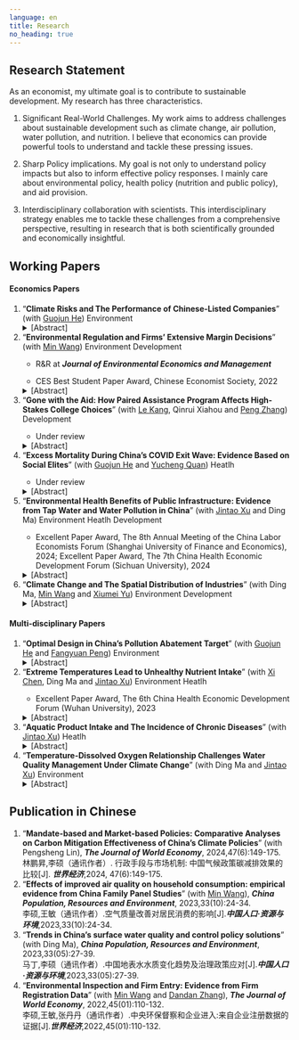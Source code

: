 ```yaml
---
language: en
title: Research
no_heading: true
---
```


## Research Statement
As an economist, my ultimate goal is to contribute to sustainable development. My research has three characteristics.

1. Significant Real-World Challenges. My work aims to address challenges about sustainable development such as climate change, air pollution, water pollution, and nutrition. I believe that economics can provide powerful tools to understand and tackle these pressing issues.

2. Sharp Policy implications. My goal is not only to understand policy impacts but also to inform effective policy responses. I mainly care about environmental policy, health policy (nutrition and public policy), and aid provision.

3. Interdisciplinary collaboration with scientists. This interdisciplinary strategy enables me to tackle these challenges from a comprehensive perspective, resulting in research that is both scientifically grounded and economically insightful.

## Working Papers

#### Economics Papers

<ol>
<li> “<b>Climate Risks and The Performance of Chinese-Listed Companies</b>” (with <a href="https://www.guojunhe.com/">Guojun He</a>) <span class="label label-a">Environment</span></li>
<span class="glyphicon glyphicon-star" aria-hidden="true"></span> <details><summary>[Abstract]</summary>This paper investigates the impact of physical climate risks on the performance of publicly listed companies in China over nearly two decades. We collect comprehensive climate risk data from multiple sources, including extreme high and low temperatures, droughts, floods, and typhoons, and incorporate various forms of physical climate risks into our analysis. Employing a two-way fixed effects model for company-by-year panel data, we analyze the effects of these risks on company profitability, measured by Return on Assets (ROA). Our findings indicate that the exposure of subsidiaries to climate risks has a significantly negative impact on profitability, while the exposure of headquarters is inconsequential. We also examine the adaptation strategies employed by companies in response to climate risks and find that aggregate-level adaptation outperforms firm-specific counterparts in China. The paper further investigates the stock market’s reaction to physical climate risks and reveals that the stock market has scarcely accounted for the impacts of these risks in comparison to the measure of accounting profitability. Our study contributes to the climate finance literature by providing evidence of the effects of physical climate risks on company performance in China and highlighting the importance of considering subsidiaries’ climate risks and adaptation strategies.</details>


<li>“<b>Environmental Regulation and Firms’ Extensive Margin Decisions</b>” (with <a href="https://en.nsd.pku.edu.cn/faculty/fulltime/w/240007.htm">Min Wang</a>) <span class="label label-a">Environment</span> <span class="label label-f">Development</span></li>
<ul><li>R&R at <b><i>Journal of Environmental Economics and Management</i></b></li></ul>
<ul><li>CES Best Student Paper Award, Chinese Economist Society, 2022</li></ul>
<details><summary>[Abstract]</summary>The paper explores the impacts of environmental regulation on Chinese firms’ extensive margin decisions and consequent changes in the market structure of regulated industries. Although environmental regulation deters firm entry and increases firm exit, it asymmetrically targets entrants more than incumbents. Through the market selection mechanism, large and private entrants are less inclined to enter the market in response to regulation, while small incumbents are more likely to exit. We finally examine whether incumbents in regulated cities adjust their inter-city investments to non-regulated cities and find no significant results, alleviating concerns regarding the regulation’s spatial spillover effects.</details>


<li>“<b>Gone with the Aid: How Paired Assistance Program Affects High-Stakes College Choices</b>” (with <a href="https://sites.google.com/view/lekang/home">Le Kang</a>, Qinrui Xiahou and <a href="https://pengzhang.weebly.com">Peng Zhang</a>) <span class="label label-f">Development</span></li>
<ul><li>Under review</li></ul>
<details><summary>[Abstract]</summary>As the world contends with persistent poverty and losses from natural disasters, the provision of aid becomes increasingly vital. However, the empirical examination of the mutual benefits of aid is complicated due to endogeneity concerns. This paper provides a novel perspective on the unintended consequences of aid by exploring a post-earthquake reconstruction program in China. Leveraging the quasi-random pair assignment, we find a 40% increase in students from aided counties choosing universities in donor provinces, with stronger responses from high-achieving and engineering students. Besides, attending universities in donor provinces can increase students’ likelihood of migrating to these provinces and lifetime earnings by 26.43%. This paper underscores the potential benefits of aid for both providers and recipients: providers can attract skilled individuals and garner affinity from aided regions, and recipients can experience lifelong benefits.</details>


<li>“<b>Excess Mortality During China’s COVID Exit Wave: Evidence Based on Social Elites</b>” (with <a href="https://www.guojunhe.com/">Guojun He</a> and <a href="https://www.yuchengquan.com/">Yucheng Quan</a>) <span class="label label-e">Heatlh</span></li>
<ul><li>Under review</li></ul>
<details><summary>[Abstract]</summary>China experienced a nationwide transmission of COVID-19 after the government abandoned its stringent zero-COVID policy in December 2022. Based on a manually collected dataset of elite deaths in China, this paper presents the first ex-post estimate of excess mortality during China’s COVID exit wave. We find a significant increase in excess mortality in late 2022 and early 2023, with the peak weekly excess mortality for those above age 65 increasing by over 10-fold. However, the elevated mortality returned to the pre-pandemic level in four to five weeks. We further estimate that there were at least 1.44 million during China’s COVID pandemic, driven mostly by the exit wave. Nevertheless, China’s total mortality cost during the pandemic remains low relative to comparable countries, because COVID-19 was under control most of the time from 2020 to 2022. We provide a case study showing how to use elite information to infer population excess mortality.</details>


<li>“<b>Environmental Health Benefits of Public Infrastructure: Evidence from Tap Water and Water Pollution in China</b>” (with <a href="https://en.nsd.pku.edu.cn/faculty/fulltime/x/239550.htm">Jintao Xu</a> and Ding Ma) <span class="label label-a">Environment</span> <span class="label label-e">Heatlh</span> <span class="label label-f">Development</span></li>
<ul><li>Excellent Paper Award, The 8th Annual Meeting of the China Labor Economists Forum (Shanghai University of Finance and Economics), 2024; Excellent Paper Award, The 7th China Health Economic Development Forum (Sichuan University), 2024</li></ul>
<details><summary>[Abstract]</summary>Based on data from the China Health and Nutrition Survey and Surface Water Quality Weekly Report, we estimate the effects of water pollution, tap water, and their interaction on individual health status. Using the panel IV regression method, we find that water pollution significantly increases the morbidity rate, while ignoring the different levels of pollution exposure caused by the use of tap water may lead to a serious underestimate of the impact of water pollution. Regression results show that tap water can offset about 60% of the negative health effects of water pollution, and the non-offsetting part may come from pollutants that cannot be eliminated by treatment processes in waterworks. Further analysis finds that the long-term health benefits of tap water are one order of magnitude higher than the short-term health benefits, suggesting that sustained water quality improvement has a long-term impact on health. Finally, comparing the disease cost and the total health cost caused by water pollution, we find that nearly 2/3 of the health cost can be attributed to the disease cost. As one of the most important infrastructure investments, the adoption of tap water greatly eliminates the negative impact of water pollution on the health of Chinese residents. This has important general implications for low-income countries with a low proportion of tap water supply.</details>


<li>“<b>Climate Change and The Spatial Distribution of Industries</b>” (with Ding Ma, <a href="https://en.nsd.pku.edu.cn/faculty/fulltime/w/240007.htm">Min Wang</a> and <a href="https://csxy.zuel.edu.cn/2019/1104/c7501a227525/page.htm">Xiumei Yu</a>) 
<span class="label label-a">Environment</span> <span class="label label-f">Development</span></li>
<details><summary>[Abstract]</summary>This paper explores the impacts of long-term temperature changes on the spatial distribution of industries, focusing on temperature effects on firm entry and exit. Using the information on all firms registered in China, we find a robust inverted U-shaped relationship between temperature change and firm entry and a significant relationship between high temperature and firm exit. This result indicates that extreme cold or hot temperatures reduce firm entry and increase firm exit. The effects are more significant for large firms and differ across sectors. In response to extreme temperatures, firms may migrate across regions through inter-regional equity investments to create new firms. The long-run projection shows that climate change may significantly reshape the spatial distribution of industries.</details>
</ol>

#### Multi-disciplinary Papers

<ol>
<li>“<b>Optimal Design in China’s Pollution Abatement Target</b>” (with <a href="https://www.guojunhe.com/">Guojun He</a> and <a href="https://www.fangyuanpeng.com/home">Fangyuan Peng</a>) <span class="label label-a">Environment</span> </li>
<details><summary>[Abstract]</summary>Addressing air pollution is a critical challenge. Traditional air pollution regulations chiefly focus on areas with the highest pollution levels. However, the regions with the most significant pollution levels may not always be the primary contributors to nationwide pollution due to the long-distance transport of air pollutants. This paper uses high-frequency backward trajectory data to examine the spillover effects of PM2.5 pollution in China from 2015 to 2023. The city-pair regression demonstrates a statistically significant positive association between the pollution levels in source and destination cities. Notably, the geographic distribution of air pollution spillover impact substantially diverges from the pattern of PM2.5 concentration, highlighting a discrepancy between local air pollution levels and their national contributions. This study further shows that China’s past city-level PM2.5 reduction targets were mainly based on PM2.5 concentration rather than the local air pollution’s contribution to national levels, indicating a potential loss in efficiency. Finally, the paper suggests an alternative pollution reduction target allocation strategy that considers spillover effects. The findings imply that China has disproportionately concentrated on the most polluted cities while under-responding to many less-polluted cities with significant spillover impacts.</details>


<li>“<b>Extreme Temperatures Lead to Unhealthy Nutrient Intake</b>” (with <a href="https://ysph.yale.edu/profile/xi-chen/">Xi Chen</a>, Ding Ma and <a href="https://en.nsd.pku.edu.cn/faculty/fulltime/x/239550.htm">Jintao Xu</a>)  <span class="label label-a">Environment</span> <span class="label label-e">Heatlh</span></li>
<ul><li>Excellent Paper Award, The 6th China Health Economic Development Forum (Wuhan University), 2023</li></ul>
<details><summary>[Abstract]</summary>Climate change-induced extreme temperatures threaten agriculture and exacerbate global food insecurity. While the temperature effects on food supply are well-known, we provide the first evidence of short-term fluctuations in extreme temperatures influencing food consumption and nutrition intake in China over two decades. The fixed effect models demonstrate that extreme heat reduces carbohydrate and protein intake without affecting fat consumption, whereas cold weather increases all of them and has a largest effect on fat consumption. Vegetable consumption significantly decreases during extreme heat, while dried legume intake notably increases during extreme cold. In contrast, cereal consumption peaks on hot days and declines on cold days. This paper reveals that air conditioners, fans, and heating systems effectively mitigate the impact of temperature extremes, while refrigerators offer minimal benefits. Thus, biological appetite, rather than food accessibility, primarily drives nutrient intake during extreme temperatures. Besides, rural, low-income, male, and child populations exhibit lower vulnerability. Our study suggests climate change may highly decrease the intake of carbohydrate and protein, but not in the same proportion as fat, offering a novel perspective on the temperature-health nexus.</details>


<li>“<b>Aquatic Product Intake and The Incidence of Chronic Diseases</b>” (with <a href="https://en.nsd.pku.edu.cn/faculty/fulltime/x/239550.htm">Jintao Xu</a>) <span class="label label-e">Heatlh</span></li>
<details><summary>[Abstract]</summary>This paper employs a Cox proportional hazard model to examine the impact of aquatic product consumption on the risk of four noncommunicable diseases (NCDs) in China, including hypertension, diabetes, heart attack, and stroke. Since the effect of food consumption on health outcomes may be nonlinear, this paper utilizes a nonparametric binned approach to encapsulate the nonlinear effect of aquatic product consumption, exploring the optimal level of intake. Our findings suggest that, compared to no aquatic product intake, consuming less than 100 g/week of aquatic products significantly diminishes the risk of most NCDs. However, we did not find substantial evidence supporting the recommended amount (280-525 g per week) of aquatic product consumption suggested by the Chinese dietary guidelines. This paper has significant implications for diet and nutrition policies.</details>

<li>“<b>Temperature-Dissolved Oxygen Relationship Challenges Water Quality Management Under Climate Change</b>” (with Ding Ma and <a href="https://en.nsd.pku.edu.cn/faculty/fulltime/x/239550.htm">Jintao Xu</a>) <span class="label label-a">Environment</span> </li>
<details><summary>[Abstract]</summary>Climate change significantly affects various pollution issues, including water quality. This paper explores the influence of temperature on water pollution indicators using a dataset from almost 150 water monitoring stations in China from 2004 to 2017. The study reveals a dominant correlation between dissolved oxygen concentration and air temperature, significantly affecting the seasonal patterns of water pollution indicators. The paper further highlights the potential bias in water quality assessments due to this temperature-dissolved oxygen relationship, leading to the overestimation of water toxicity in hot environments. The study recommends revising water quality standards to account for this correlation and suggests using dissolved oxygen saturation or concentration as indicators based on the purpose of the water source. The research underscores the crucial role of climate change in water quality management and has significant implications for sustainable development goals, emphasizing the need for integrated solutions. This paper contributes to understanding climate change’s impact on water quality and offers valuable insights for policymakers and environmental conservation efforts.</details>
</ol>

## Publication in Chinese

<ol>
<li>“<b>Mandate-based and Market-based Policies: Comparative Analyses on Carbon Mitigation Effectiveness of China’s Climate Policies</b>” (with Pengsheng Lin), <b><i>The Journal of World Economy</i></b>, 2024,47(6):149-175.</li>
林鹏昇,李硕（通讯作者）. 行政手段与市场机制: 中国气候政策碳减排效果的比较[J]. <b><i>世界经济</i></b>,2024, 47(6):149-175.

<li>“<b>Effects of improved air quality on household consumption: empirical evidence from China Family Panel Studies</b>” (with <a href="https://en.nsd.pku.edu.cn/faculty/fulltime/w/240007.htm">Min Wang</a>), <b><i>China Population, Resources and Environment</i></b>, 2023,33(10):24-34.</li>
李硕,王敏（通讯作者）.空气质量改善对居民消费的影响[J].<b><i>中国人口·资源与环境</i></b>,2023,33(10):24-34.

<li>“<b>Trends in China’s surface water quality and control policy solutions</b>” (with Ding Ma), <b><i>China Population, Resources and Environment</i></b>, 2023,33(05):27-39.
</li>马丁,李硕（通讯作者）.中国地表水水质变化趋势及治理政策应对[J].<b><i>中国人口·资源与环境</i></b>,2023,33(05):27-39.

<li>“<b>Environmental Inspection and Firm Entry: Evidence from Firm Registration Data</b>” (with <a href="https://en.nsd.pku.edu.cn/faculty/fulltime/w/240007.htm">Min Wang</a> and <a href="https://en.nsd.pku.edu.cn/faculty/fulltime/z/239566.htm">Dandan Zhang</a>), <b><i>The Journal of World Economy</i></b>, 2022,45(01):110-132.
</li>李硕,王敏,张丹丹（通讯作者）.中央环保督察和企业进入:来自企业注册数据的证据[J].<b><i>世界经济</i></b>,2022,45(01):110-132.
</ol>
